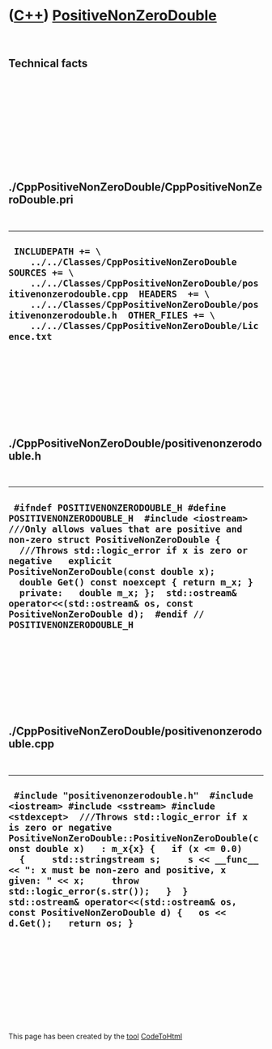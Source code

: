 



 

 

 

 

 

([C++](Cpp.htm)) [PositiveNonZeroDouble](CppPositiveNonZeroDouble.htm)
======================================================================

 

Technical facts
---------------

 

 

 

 

 

 

./CppPositiveNonZeroDouble/CppPositiveNonZeroDouble.pri
-------------------------------------------------------

 

  --------------------------------------------------------------------------------------------------------------------------------------------------------------------------------------------------------------------------------------------------------------------------------------------------------------
  ` INCLUDEPATH += \     ../../Classes/CppPositiveNonZeroDouble  SOURCES += \     ../../Classes/CppPositiveNonZeroDouble/positivenonzerodouble.cpp  HEADERS  += \     ../../Classes/CppPositiveNonZeroDouble/positivenonzerodouble.h  OTHER_FILES += \     ../../Classes/CppPositiveNonZeroDouble/Licence.txt`
  --------------------------------------------------------------------------------------------------------------------------------------------------------------------------------------------------------------------------------------------------------------------------------------------------------------

 

 

 

 

 

./CppPositiveNonZeroDouble/positivenonzerodouble.h
--------------------------------------------------

 

  --------------------------------------------------------------------------------------------------------------------------------------------------------------------------------------------------------------------------------------------------------------------------------------------------------------------------------------------------------------------------------------------------------------------------------------------------------------------------------
  ` #ifndef POSITIVENONZERODOUBLE_H #define POSITIVENONZERODOUBLE_H  #include <iostream>  ///Only allows values that are positive and non-zero struct PositiveNonZeroDouble {   ///Throws std::logic_error if x is zero or negative   explicit PositiveNonZeroDouble(const double x);   double Get() const noexcept { return m_x; }    private:   double m_x; };  std::ostream& operator<<(std::ostream& os, const PositiveNonZeroDouble d);  #endif // POSITIVENONZERODOUBLE_H`
  --------------------------------------------------------------------------------------------------------------------------------------------------------------------------------------------------------------------------------------------------------------------------------------------------------------------------------------------------------------------------------------------------------------------------------------------------------------------------------

 

 

 

 

 

./CppPositiveNonZeroDouble/positivenonzerodouble.cpp
----------------------------------------------------

 

  -------------------------------------------------------------------------------------------------------------------------------------------------------------------------------------------------------------------------------------------------------------------------------------------------------------------------------------------------------------------------------------------------------------------------------------------------------------------------------------------------------------------
  ` #include "positivenonzerodouble.h"  #include <iostream> #include <sstream> #include <stdexcept>  ///Throws std::logic_error if x is zero or negative PositiveNonZeroDouble::PositiveNonZeroDouble(const double x)   : m_x{x} {   if (x <= 0.0)   {     std::stringstream s;     s << __func__ << ": x must be non-zero and positive, x given: " << x;     throw std::logic_error(s.str());   }  }  std::ostream& operator<<(std::ostream& os, const PositiveNonZeroDouble d) {   os << d.Get();   return os; }`
  -------------------------------------------------------------------------------------------------------------------------------------------------------------------------------------------------------------------------------------------------------------------------------------------------------------------------------------------------------------------------------------------------------------------------------------------------------------------------------------------------------------------

 

 

 

 

 





 




This page has been created by the [tool](Tools.htm)
[CodeToHtml](ToolCodeToHtml.htm)
